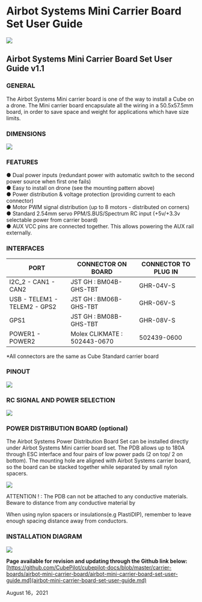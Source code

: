 # Airbot Systems Mini Carrier Board Set User Guide

![](<../../.gitbook/assets/Airbot MCB Diagram.png>)

## Airbot Systems Mini Carrier Board Set User Guide v1.1

### GENERAL

The Airbot Systems Mini carrier board is one of the way to install a Cube on a drone. The Mini carrier board encapsulate all the wiring in a 50.5x57.5mm board, in order to save space and weight for applications which have size limits.

### DIMENSIONS

![](<../../.gitbook/assets/Airbot MCB Dimension.jpg>)

### FEATURES

●  Dual power inputs (redundant power with automatic switch to the second power source when first one fails)\
●  Easy to install on drone (see the mounting pattern above)\
●  Power distribution & voltage protection (providing current to each connector)\
●  Motor PWM signal distribution (up to 8 motors - distributed on corners)\
●  Standard 2.54mm servo PPM/S.BUS/Spectrum RC input (+5v/+3.3v selectable power from carrier board)\
●  AUX VCC pins are connected together. This allows powering the AUX rail externally.

### INTERFACES

| PORT                         | CONNECTOR ON BOARD           | CONNECTOR TO PLUG IN |
| ---------------------------- | ---------------------------- | -------------------- |
| I2C\_2 - CAN1 - CAN2         | JST GH : BM04B-GHS-TBT       | GHR-04V-S            |
| USB - TELEM1 - TELEM2 - GPS2 | JST GH : BM06B-GHS-TBT       | GHR-06V-S            |
| GPS1                         | JST GH : BM08B-GHS-TBT       | GHR-08V-S            |
| POWER1 - POWER2              | Molex CLIKMATE : 502443-0670 | 502439-0600          |

\*All connectors are the same as Cube Standard carrier board

### PINOUT

![](<../../.gitbook/assets/Airbot MCB Detail Diagram.jpg>)

### RC SIGNAL AND POWER SELECTION

![](<../../.gitbook/assets/Airbot MCB Bottom.jpg>)

### POWER DISTRIBUTION BOARD (optional)

The Airbot Systems Power Distribution Board Set can be installed directly under Airbot Systems Mini carrier board set. The PDB allows up to 180A through ESC interface and four pairs of low power pads (2 on top/ 2 on bottom). The mounting hole are aligned with Airbot Systems carrier board, so the board can be stacked together while separated by small nylon spacers.

![](<../../.gitbook/assets/Airbot MCB PDB.jpg>)

ATTENTION ! : The PDB can not be attached to any conductive materials. Beware to distance from any conductive material by

When using nylon spacers or insulations(e.g PlastiDIP), remember to leave enough spacing distance away from conductors.

### INSTALLATION DIAGRAM

![](<../../.gitbook/assets/Airbot MCB set with Cube Orange - Side.jpg>)

**Page available for revision and updating through the Github link below:**\
[https://github.com/CubePilot/cubepilot-docs/blob/master/carrier-boards/airbot-mini-carrier-board/airbot-mini-carrier-board-set-user-guide.md](airbot-mini-carrier-board-set-user-guide.md)

August 16，2021
